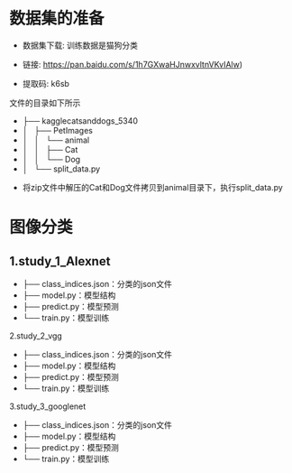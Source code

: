 # 数据集的准备

- 数据集下载: 训练数据是猫狗分类

- 链接: https://pan.baidu.com/s/1h7GXwaHJnwxvltnVKvIAlw)

- 提取码: k6sb

文件的目录如下所示

* ├── kagglecatsanddogs_5340
* │   ├── PetImages
* │   │   └── animal
* │   │       ├── Cat
* │   │       └── Dog
* │   └── split_data.py
- 将zip文件中解压的Cat和Dog文件拷贝到animal目录下，执行split_data.py

# 图像分类

## 1.study_1_Alexnet

* ├── class_indices.json：分类的json文件
* ├── model.py：模型结构
* ├── predict.py：模型预测
* └── train.py：模型训练

2.study_2_vgg

* ├── class_indices.json：分类的json文件
* ├── model.py：模型结构
* ├── predict.py：模型预测
* └── train.py：模型训练

3.study_3_googlenet

* ├── class_indices.json：分类的json文件
* ├── model.py：模型结构
* ├── predict.py：模型预测
* └── train.py：模型训练

   

